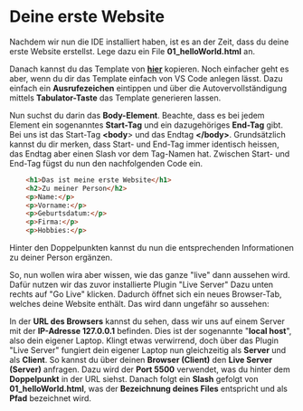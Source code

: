 # Deine erste Website

Nachdem wir nun die IDE installiert haben, ist es an der Zeit, dass du deine erste Website erstellst. Lege dazu ein File **01\_helloWorld.html** an.&#x20;

Danach kannst du das Template von [**hier**](html-template.md) kopieren. Noch einfacher geht es aber, wenn du dir das Template einfach von VS Code anlegen lässt. Dazu einfach ein **Ausrufezeichen** eintippen und über die Autovervollständigung mittels **Tabulator-Taste** das Template generieren lassen.&#x20;

Nun suchst du darin das **Body-Element**. Beachte, dass es bei jedem Element ein sogenanntes **Start-Tag** und ein dazugehöriges **End-Tag** gibt. Bei uns ist das Start-Tag **\<body**> und das Endtag **\</body>**. Grundsätzlich kannst du dir merken, dass Start- und End-Tag immer identisch heissen, das Endtag aber einen Slash vor dem Tag-Namen hat. Zwischen Start- und End-Tag fügst du nun den nachfolgenden Code ein.&#x20;

```html
    <h1>Das ist meine erste Website</h1>
    <h2>Zu meiner Person</h2>
    <p>Name:</p>
    <p>Vorname:</p>
    <p>Geburtsdatum:</p>
    <p>Firma:</p>
    <p>Hobbies:</p>
```

Hinter den Doppelpunkten kannst du nun die entsprechenden Informationen zu deiner Person ergänzen.

So, nun wollen wira aber wissen, wie das ganze "live" dann aussehen wird. Dafür nutzen wir das zuvor installierte Plugin "Live Server"  Dazu unten rechts auf "Go Live" klicken. Dadurch öffnet sich ein neues Browser-Tab, welches deine Website enthält. Das wird dann ungefähr so aussehen:

In der **URL des Browsers** kannst du sehen, dass wir uns auf einem Server mit der **IP-Adresse 127.0.0.1** befinden. Dies ist der sogenannte "**local host**", also dein eigener Laptop. Klingt etwas verwirrend, doch über das Plugin "Live Server" fungiert dein eigener Laptop nun gleichzeitig als **Server** und als **Client**. So kannst du über deinen **Browser (Client)** den **Live Server (Server)** anfragen. Dazu wird der **Port 5500** verwendet, was du hinter dem **Doppelpunkt** in der URL siehst. Danach folgt ein **Slash** gefolgt von **01\_helloWorld.html**, was der **Bezeichnung deines Files** entspricht und als **Pfad** bezeichnet wird.
